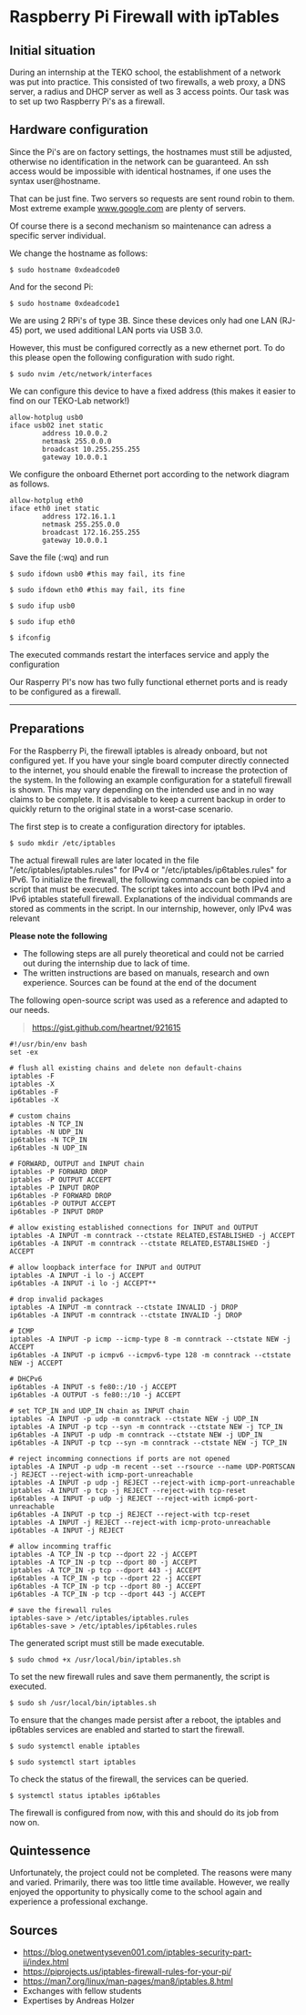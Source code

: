 # Raspberry Pi Firewall with ipTables

## Initial situation
During an internship at the TEKO school, the establishment of a network was put into practice. This consisted of two firewalls, a web proxy, a DNS server, a radius and DHCP server as well as 3 access points. Our task was to set up two Raspberry Pi's as a firewall.

## Hardware configuration

Since the Pi's are on factory settings, the hostnames must still be adjusted, otherwise no identification in the network can be guaranteed. An ssh access would be impossible with identical hostnames, if one uses the syntax user@hostname.

That can be just fine. Two servers so requests are sent round robin to them. Most extreme example www.google.com are plenty of servers.

Of course there is a second mechanism so maintenance can adress a specific server individual.

We change the hostname as follows:

```
$ sudo hostname 0xdeadcode0
```

And for the second Pi:

```
$ sudo hostname 0xdeadcode1
```

We are using 2 RPi's of type 3B. Since these devices only had one LAN (RJ-45) port, we used additional LAN ports via USB 3.0.

However, this must be configured correctly as a new ethernet port. To do this please open the following configuration with sudo right.
```
$ sudo nvim /etc/network/interfaces
```

We can configure this device to have a fixed address (this makes it easier to find on our TEKO-Lab network!)

```
allow-hotplug usb0
iface usb02 inet static
        address 10.0.0.2
        netmask 255.0.0.0
        broadcast 10.255.255.255
        gateway 10.0.0.1
```
We configure the onboard Ethernet port according to the network diagram as follows.

```
allow-hotplug eth0
iface eth0 inet static
        address 172.16.1.1
        netmask 255.255.0.0
        broadcast 172.16.255.255
        gateway 10.0.0.1
```

Save the file (:wq) and run


```
$ sudo ifdown usb0 #this may fail, its fine
```
```
$ sudo ifdown eth0 #this may fail, its fine
```
```
$ sudo ifup usb0
```
```
$ sudo ifup eth0
```
```
$ ifconfig
```

The executed commands restart the interfaces service and apply the configuration

Our Rasperry PI's now has two fully functional ethernet ports and is ready to be configured as a firewall.

---

## Preparations
For the Raspberry Pi, the firewall iptables is already onboard, but not configured yet. If you have your single board computer directly connected to the internet, you should enable the firewall to increase the protection of the system. In the following an example configuration for a statefull firewall is shown. This may vary depending on the intended use and in no way claims to be complete. It is advisable to keep a current backup in order to quickly return to the original state in a worst-case scenario.


The first step is to create a configuration directory for iptables.

```
$ sudo mkdir /etc/iptables
```

The actual firewall rules are later located in the file "/etc/iptables/iptables.rules" for IPv4 or "/etc/iptables/ip6tables.rules" for IPv6. To initialize the firewall, the following commands can be copied into a script that must be executed. The script takes into account both IPv4 and IPv6 iptables statefull firewall. Explanations of the individual commands are stored as comments in the script. In our internship, however, only IPv4 was relevant

**Please note the following**

- The following steps are all purely theoretical and could not be carried out during the internship due to lack of time.
- The written instructions are based on manuals, research and own experience. Sources can be found at the end of the document

The following open-source script was used as a reference and adapted to our needs.

>https://gist.github.com/heartnet/921615

```
#!/usr/bin/env bash
set -ex

# flush all existing chains and delete non default-chains
iptables -F
iptables -X
ip6tables -F
ip6tables -X

# custom chains
iptables -N TCP_IN
iptables -N UDP_IN
ip6tables -N TCP_IN
ip6tables -N UDP_IN

# FORWARD, OUTPUT and INPUT chain
iptables -P FORWARD DROP
iptables -P OUTPUT ACCEPT
iptables -P INPUT DROP
ip6tables -P FORWARD DROP
ip6tables -P OUTPUT ACCEPT
ip6tables -P INPUT DROP

# allow existing established connections for INPUT and OUTPUT
iptables -A INPUT -m conntrack --ctstate RELATED,ESTABLISHED -j ACCEPT
ip6tables -A INPUT -m conntrack --ctstate RELATED,ESTABLISHED -j ACCEPT

# allow loopback interface for INPUT and OUTPUT
iptables -A INPUT -i lo -j ACCEPT
ip6tables -A INPUT -i lo -j ACCEPT**

# drop invalid packages
iptables -A INPUT -m conntrack --ctstate INVALID -j DROP
ip6tables -A INPUT -m conntrack --ctstate INVALID -j DROP

# ICMP
iptables -A INPUT -p icmp --icmp-type 8 -m conntrack --ctstate NEW -j ACCEPT
ip6tables -A INPUT -p icmpv6 --icmpv6-type 128 -m conntrack --ctstate NEW -j ACCEPT

# DHCPv6
ip6tables -A INPUT -s fe80::/10 -j ACCEPT
ip6tables -A OUTPUT -s fe80::/10 -j ACCEPT

# set TCP_IN and UDP_IN chain as INPUT chain 
iptables -A INPUT -p udp -m conntrack --ctstate NEW -j UDP_IN
iptables -A INPUT -p tcp --syn -m conntrack --ctstate NEW -j TCP_IN
ip6tables -A INPUT -p udp -m conntrack --ctstate NEW -j UDP_IN
ip6tables -A INPUT -p tcp --syn -m conntrack --ctstate NEW -j TCP_IN

# reject incomming connections if ports are not opened
iptables -A INPUT -p udp -m recent --set --rsource --name UDP-PORTSCAN -j REJECT --reject-with icmp-port-unreachable
iptables -A INPUT -p udp -j REJECT --reject-with icmp-port-unreachable
iptables -A INPUT -p tcp -j REJECT --reject-with tcp-reset
ip6tables -A INPUT -p udp -j REJECT --reject-with icmp6-port-unreachable
ip6tables -A INPUT -p tcp -j REJECT --reject-with tcp-reset
iptables -A INPUT -j REJECT --reject-with icmp-proto-unreachable
ip6tables -A INPUT -j REJECT

# allow incomming traffic
iptables -A TCP_IN -p tcp --dport 22 -j ACCEPT
iptables -A TCP_IN -p tcp --dport 80 -j ACCEPT
iptables -A TCP_IN -p tcp --dport 443 -j ACCEPT
ip6tables -A TCP_IN -p tcp --dport 22 -j ACCEPT
ip6tables -A TCP_IN -p tcp --dport 80 -j ACCEPT
ip6tables -A TCP_IN -p tcp --dport 443 -j ACCEPT

# save the firewall rules
iptables-save > /etc/iptables/iptables.rules
ip6tables-save > /etc/iptables/ip6tables.rules
```
The generated script must still be made executable.


```
$ sudo chmod +x /usr/local/bin/iptables.sh
```

To set the new firewall rules and save them permanently, the script is executed.

```
$ sudo sh /usr/local/bin/iptables.sh
```

To ensure that the changes made persist after a reboot, the iptables and ip6tables services are enabled and started to start the firewall.

```
$ sudo systemctl enable iptables 
```

```
$ sudo systemctl start iptables 
```

To check the status of the firewall, the services can be queried.

```
$ systemctl status iptables ip6tables
```

The firewall is configured from now, with this and should do its job from now on.

## Quintessence
Unfortunately, the project could not be completed. The reasons were many and varied. Primarily, there was too little time available. However, we really enjoyed the opportunity to physically come to the school again and experience a professional exchange.
## Sources

* https://blog.onetwentyseven001.com/iptables-security-part-ii/index.html
* https://piprojects.us/iptables-firewall-rules-for-your-pi/
* https://man7.org/linux/man-pages/man8/iptables.8.html
* Exchanges with fellow students
* Expertises by Andreas Holzer

